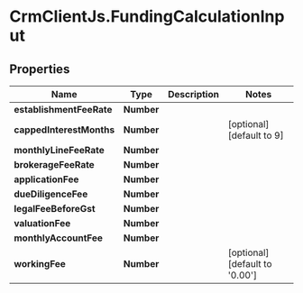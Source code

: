 # CrmClientJs.FundingCalculationInput

## Properties

Name | Type | Description | Notes
------------ | ------------- | ------------- | -------------
**establishmentFeeRate** | **Number** |  | 
**cappedInterestMonths** | **Number** |  | [optional] [default to 9]
**monthlyLineFeeRate** | **Number** |  | 
**brokerageFeeRate** | **Number** |  | 
**applicationFee** | **Number** |  | 
**dueDiligenceFee** | **Number** |  | 
**legalFeeBeforeGst** | **Number** |  | 
**valuationFee** | **Number** |  | 
**monthlyAccountFee** | **Number** |  | 
**workingFee** | **Number** |  | [optional] [default to &#39;0.00&#39;]



